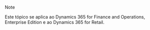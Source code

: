> [!NOTE]
> Este tópico se aplica ao Dynamics 365 for Finance and Operations, Enterprise Edition e ao Dynamics 365 for Retail. 